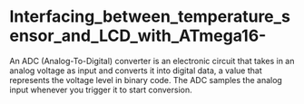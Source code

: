 # Interfacing_between_temperature_sensor_and_LCD_with_ATmega16-
An ADC (Analog-To-Digital) converter is an electronic circuit that takes in an analog voltage as input and converts it into digital data, a value that represents the voltage level in binary code. The ADC samples the analog input whenever you trigger it to start conversion. 
